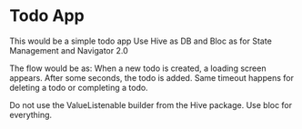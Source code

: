 # Todo App

This would be a simple todo app
Use Hive as DB and Bloc as for State Management and Navigator 2.0 

The flow would be as:
When a new todo is created, a loading screen appears. After some seconds, the todo is added. 
Same timeout happens for deleting a todo or completing a todo.

Do not use the ValueListenable builder from the Hive package. Use bloc for everything.